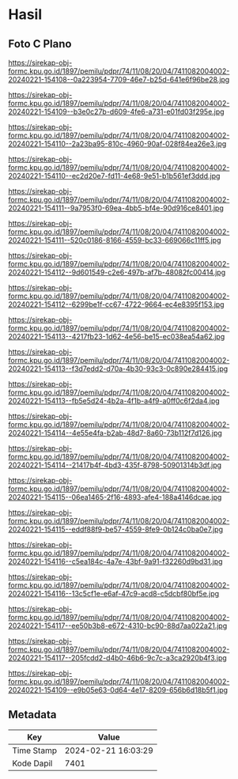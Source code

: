 # Hasil

## Foto C Plano

https://sirekap-obj-formc.kpu.go.id/1897/pemilu/pdpr/74/11/08/20/04/7411082004002-20240221-154108--0a223954-7709-46e7-b25d-641e6f96be28.jpg

https://sirekap-obj-formc.kpu.go.id/1897/pemilu/pdpr/74/11/08/20/04/7411082004002-20240221-154109--b3e0c27b-d609-4fe6-a731-e01fd03f295e.jpg

https://sirekap-obj-formc.kpu.go.id/1897/pemilu/pdpr/74/11/08/20/04/7411082004002-20240221-154110--2a23ba95-810c-4960-90af-028f84ea26e3.jpg

https://sirekap-obj-formc.kpu.go.id/1897/pemilu/pdpr/74/11/08/20/04/7411082004002-20240221-154110--ec2d20e7-fd11-4e68-9e51-b1b561ef3ddd.jpg

https://sirekap-obj-formc.kpu.go.id/1897/pemilu/pdpr/74/11/08/20/04/7411082004002-20240221-154111--9a7953f0-69ea-4bb5-bf4e-90d916ce8401.jpg

https://sirekap-obj-formc.kpu.go.id/1897/pemilu/pdpr/74/11/08/20/04/7411082004002-20240221-154111--520c0186-8166-4559-bc33-669066c11ff5.jpg

https://sirekap-obj-formc.kpu.go.id/1897/pemilu/pdpr/74/11/08/20/04/7411082004002-20240221-154112--9d601549-c2e6-497b-af7b-48082fc00414.jpg

https://sirekap-obj-formc.kpu.go.id/1897/pemilu/pdpr/74/11/08/20/04/7411082004002-20240221-154112--6299be1f-cc67-4722-9664-ec4e8395f153.jpg

https://sirekap-obj-formc.kpu.go.id/1897/pemilu/pdpr/74/11/08/20/04/7411082004002-20240221-154113--4217fb23-1d62-4e56-be15-ec038ea54a62.jpg

https://sirekap-obj-formc.kpu.go.id/1897/pemilu/pdpr/74/11/08/20/04/7411082004002-20240221-154113--f3d7edd2-d70a-4b30-93c3-0c890e284415.jpg

https://sirekap-obj-formc.kpu.go.id/1897/pemilu/pdpr/74/11/08/20/04/7411082004002-20240221-154113--fb5e5d24-4b2a-4f1b-a4f9-a0ff0c6f2da4.jpg

https://sirekap-obj-formc.kpu.go.id/1897/pemilu/pdpr/74/11/08/20/04/7411082004002-20240221-154114--4e55e4fa-b2ab-48d7-8a60-73b112f7d126.jpg

https://sirekap-obj-formc.kpu.go.id/1897/pemilu/pdpr/74/11/08/20/04/7411082004002-20240221-154114--21417b4f-4bd3-435f-8798-50901314b3df.jpg

https://sirekap-obj-formc.kpu.go.id/1897/pemilu/pdpr/74/11/08/20/04/7411082004002-20240221-154115--06ea1465-2f16-4893-afe4-188a4146dcae.jpg

https://sirekap-obj-formc.kpu.go.id/1897/pemilu/pdpr/74/11/08/20/04/7411082004002-20240221-154115--eddf88f9-be57-4559-8fe9-0b124c0ba0e7.jpg

https://sirekap-obj-formc.kpu.go.id/1897/pemilu/pdpr/74/11/08/20/04/7411082004002-20240221-154116--c5ea184c-4a7e-43bf-9a91-f32260d9bd31.jpg

https://sirekap-obj-formc.kpu.go.id/1897/pemilu/pdpr/74/11/08/20/04/7411082004002-20240221-154116--13c5cf1e-e6af-47c9-acd8-c5dcbf80bf5e.jpg

https://sirekap-obj-formc.kpu.go.id/1897/pemilu/pdpr/74/11/08/20/04/7411082004002-20240221-154117--ee50b3b8-e672-4310-bc90-88d7aa022a21.jpg

https://sirekap-obj-formc.kpu.go.id/1897/pemilu/pdpr/74/11/08/20/04/7411082004002-20240221-154117--205fcdd2-d4b0-46b6-9c7c-a3ca2920b4f3.jpg

https://sirekap-obj-formc.kpu.go.id/1897/pemilu/pdpr/74/11/08/20/04/7411082004002-20240221-154109--e9b05e63-0d64-4e17-8209-656b6d18b5f1.jpg


## Metadata

| Key        | Value               |
| ---------- | ------------------- |
| Time Stamp | 2024-02-21 16:03:29 |
| Kode Dapil | 7401                |



